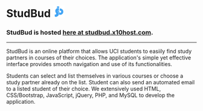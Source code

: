 # StudBud <img src="https://github.com/wonjoolee95/StudBud/blob/master/img/logoBig.png" width="30">


### StudBud is hosted [here at studbud.x10host.com](http://studbud.x10host.com/index.html).

___

StudBud is an online platform that allows UCI students to easiily find study partners in courses of their choices. The application's simple yet effective interface provides smooth navigation and use of its functionalities. 


Students can select and list themselves in various courses or choose a study partner already on the list. Student can also send an
automated email to a listed student of their choice. We extensively used HTML, CSS/Bootstrap, JavaScript, jQuery, PHP, and MySQL to
develop the application. 
